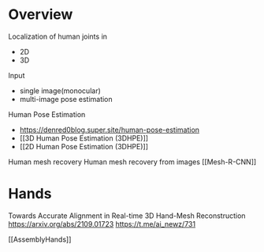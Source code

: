 
# Overview

Localization of human joints in
- 2D
- 3D

Input
- single image(monocular) 
- multi-image pose estimation


Human Pose Estimation
- https://denred0blog.super.site/human-pose-estimation
- [[3D Human Pose Estimation (3DHPE)]]
- [[2D Human Pose Estimation (3DHPE)]]

Human mesh recovery
Human mesh recovery from images
[[Mesh-R-CNN]]

# Hands

Towards Accurate Alignment in Real-time 3D Hand-Mesh Reconstruction
https://arxiv.org/abs/2109.01723
https://t.me/ai_newz/731


[[AssemblyHands]]
